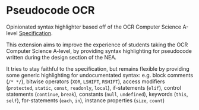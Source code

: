 # Pseudocode OCR

Opinionated syntax highlighter based off of the OCR Computer Science A-level [Specification](https://www.ocr.org.uk/images/170844-specification-accredited-a-level-gce-computer-science-h446.pdf#page=37).

This extension aims to improve the experience of students taking the OCR Computer Science A-level, by providing syntax highlighting for pseudocode written during the design section of the NEA.

It tries to stay faithful to the specification, but remains flexible by providing some generic highlighting for undocumentated syntax: e.g. block comments (`/* */`), bitwise operators (`XOR`, `LSHIFT`, `RSHIFT`), access modifiers (`protected`, `static`, `const`, `readonly`, `local`), if-statements (`elif`), control statements (`continue`, `break`), constants (`null`, `undefined`), keywords (`this`, `self`), for-statements (`each`, `in`), instance properties (`size`, `count`)

